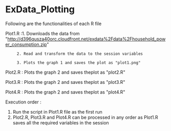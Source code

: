 # ExData_Plotting

Following are the functionalities of each R file 

Plot1.R :1.  Downloads the data from "http://d396qusza40orc.cloudfront.net/exdata%2Fdata%2Fhousehold_power_consumption.zip"

         2. Read and transform the data to the session variables
         
         3. Plots the graph 1 and saves the plot as "plot1.png"
         
        
Plot2.R : Plots the graph 2 and saves theplot as "plot2.R"

Plot3.R : Plots the graph 2 and saves theplot as "plot3.R"

Plot4.R : Plots the graph 2 and saves theplot as "plot4.R"

Execution order :

1. Run the script in Plot1.R file as the  first run
2. Plot2.R, Plot3.R and Plot4.R can be processed in any order as Plot1.R saves all the required variables in the session
